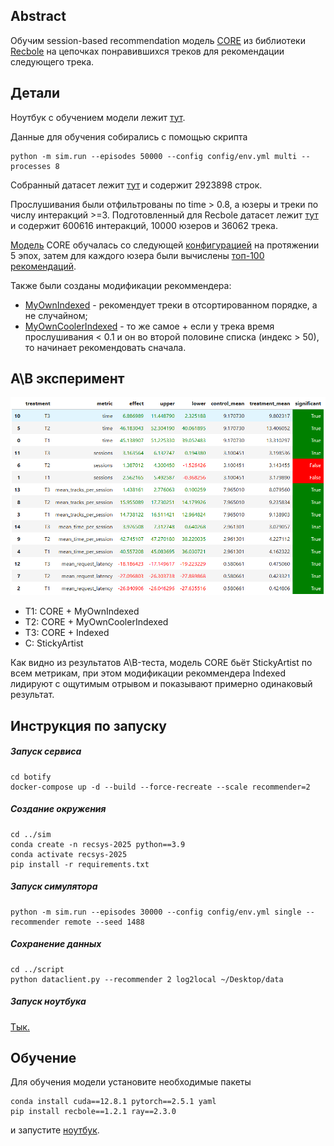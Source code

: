 ## Abstract
Обучим session-based recommendation модель [CORE](https://arxiv.org/abs/2204.11067) из библиотеки [Recbole](https://recbole.io/docs/user_guide/model/sequential/core.html) на цепочках понравившихся треков для рекомендации следующего трека. 

## Детали
Ноутбук с обучением модели лежит [тут](../HW2_train_and_rec.ipynb).

Данные для обучения собирались с помощью скрипта

```
python -m sim.run --episodes 50000 --config config/env.yml multi --processes 8
```
Собранный датасет лежит [тут](../train_data) и содержит 2923898 строк.

Прослушивания были отфильтрованы по time > 0.8, а юзеры и треки по числу интеракций >=3. Подготовленный для Recbole датасет лежит [тут](../dataset/botify_filtered) и содержит 600616 интеракций, 10000 юзеров и 36062 трека.

[Модель](../saved/CORE-Apr-11-2025_17-36-29.pth) CORE обучалась со следующей [конфигурацией](../seq_config.yaml) на протяжении 5 эпох, затем для каждого юзера были вычислены [топ-100 рекомендаций](../botify/data/recommendations_core.json).

Также были созданы модификации рекоммендера:
* [MyOwnIndexed](../botify/botify/recommenders/MyOwnIndexed.py) - рекомендует треки в отсортированном порядке, а не случайном;
* [MyOwnCoolerIndexed](../botify/botify/recommenders/MyOwnCoolerIndexed.py) - то же самое + если у трека время прослушивания < 0.1 и он во второй половине списка (индекс > 50), то начинает рекомендовать сначала.

## A\B эксперимент

![A\B](ab_test.png)

* T1: CORE + MyOwnIndexed
* T2: CORE + MyOwnCoolerIndexed
* T3: CORE + Indexed
* C: StickyArtist
  
Как видно из результатов A\B-теста, модель CORE бьёт StickyArtist по всем метрикам, при этом модификации рекоммендера Indexed лидируют с ощутимым отрывом и показывают примерно одинаковый результат.
 

## Инструкция по запуску

##### Запуск сервиса


```
cd botify
docker-compose up -d --build --force-recreate --scale recommender=2
```

##### Создание окружения
```
cd ../sim
conda create -n recsys-2025 python==3.9
conda activate recsys-2025
pip install -r requirements.txt
```

##### Запуск симулятора
```
python -m sim.run --episodes 30000 --config config/env.yml single --recommender remote --seed 1488
```

##### Сохранение данных
```
cd ../script
python dataclient.py --recommender 2 log2local ~/Desktop/data
```

##### Запуск ноутбука
[Тык.](../AB_test.ipynb)

## Обучение

Для обучения модели установите необходимые пакеты
```
conda install cuda==12.8.1 pytorch==2.5.1 yaml
pip install recbole==1.2.1 ray==2.3.0
```
и запустите [ноутбук](../HW2_train_and_rec.ipynb).